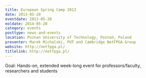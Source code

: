 ```yaml
---
title: European Spring Camp 2013
date: 2013-05-20
eventdate: 2013-05-20
eoldate: 2014-05-20
category: events
posttype: news-and-events
location: Poznan University of Technology, Poznań, Poland
presenter: Marek Michalski, PUT and Cambridge NetFPGA Group
website: http://netfpga.pl/
titlelink: http://netfpga.pl/
---
```


Goal: Hands-on, extended week-long event for professors/faculty, researchers and students
